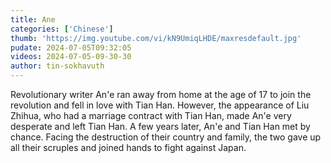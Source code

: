 ```yaml
---
title: Ane
categories: ['Chinese']
thumb: 'https://img.youtube.com/vi/kN9UmiqLHDE/maxresdefault.jpg'
pudate: 2024-07-05T09:32:05
videos: 2024-07-05-09-30-30
author: tin-sokhavuth
---
```

Revolutionary writer An'e ran away from home at the age of 17 to join the revolution and fell in love with Tian Han. However, the appearance of Liu Zhihua, who had a marriage contract with Tian Han, made An'e very desperate and left Tian Han. A few years later, An'e and Tian Han met by chance. Facing the destruction of their country and family, the two gave up all their scruples and joined hands to fight against Japan.